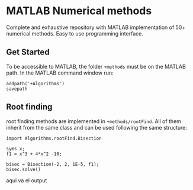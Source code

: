 # MATLAB Numerical methods
Complete and exhaustive repository with MATLAB implementation of 50+ numerical methods.
Easy to use programming interface.

## Get Started
To be accessible to MATLAB, the folder `+methods` must be on the MATLAB path. In the MATLAB command window run:
```
addpath('+Algorithms')  
savepath
```
## Root finding
root finding methods are implemented in `+methods/rootFind`. All of them inherit from the same class and can be used following the same structure:
```
import Algorithms.rootFind.Bisection
 
syms x;
f1 = x^3 + 4*x^2 -10;
    
bisec = Bisection(-2, 2, 1E-5, f1);
bisec.solve()
```
aqui va el output

